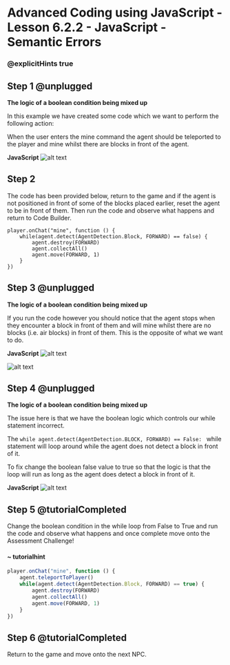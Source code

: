 # Advanced Coding using JavaScript - Lesson 6.2.2 - JavaScript - Semantic Errors

### @explicitHints true

## Step 1 @unplugged
**The logic of a boolean condition being mixed up**

In this example we have created some code which we want to perform the following action:

When the user enters the mine command the agent should be teleported to the player and mine whilst there are blocks in front of the agent.

**JavaScript**
![alt text](https://advancedjsv3.codingcredentials.com/Lesson6/6.2/images/12.jpg?raw=true "Python")

## Step 2 
The code has been provided below, return to the game and if the agent is not positioned  in front of some of the blocks placed earlier, reset the agent to be in front of them. Then run the code and observe what happens and return to Code Builder.
```template
player.onChat("mine", function () {
    while(agent.detect(AgentDetection.Block, FORWARD) == false) {
        agent.destroy(FORWARD)
        agent.collectAll()
        agent.move(FORWARD, 1)
    }
})
```
## Step 3 @unplugged
**The logic of a boolean condition being mixed up**

If you run the code however you should notice that the agent stops when they encounter a block in front of them and will mine whilst there are no blocks (i.e. air blocks) in front of them. This is the opposite of what we want to do.

**JavaScript**
![alt text](https://advancedjsv3.codingcredentials.com/Lesson6/6.2/images/12.jpg?raw=true "Python")


![alt text](https://advancedjsv3.codingcredentials.com/Lesson6/6.2/images/11.jpg?raw=true "error")

## Step 4 @unplugged
**The logic of a boolean condition being mixed up**

The issue here is that we have the boolean logic which controls our while statement incorrect.

The  ```while agent.detect(AgentDetection.BLOCK, FORWARD) == False: ``` while statement will loop around while the agent does not detect a block in front of it.

To fix change the boolean false value to true so that the logic is that the loop will run as long as the agent does detect a block in front of it.

**JavaScript**
![alt text](https://advancedjsv3.codingcredentials.com/Lesson6/6.2/images/13.jpg?raw=true "Python")

## Step 5 @tutorialCompleted
Change the boolean condition in the while loop from False to True and run the code and observe what happens and once complete move onto the Assessment Challenge!

#### ~ tutorialhint
```javascript
player.onChat("mine", function () {
    agent.teleportToPlayer()
    while(agent.detect(AgentDetection.Block, FORWARD) == true) {
        agent.destroy(FORWARD)
        agent.collectAll()
        agent.move(FORWARD, 1)
    }
})
```
## Step 6 @tutorialCompleted
Return to the game and move onto the next NPC.


